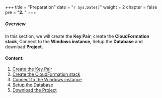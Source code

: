 +++
title = "Preparation"
date = "`r Sys.Date()`"
weight = 2
chapter = false
pre = "<b>2. </b>"
+++

##### Overview
In this section, we will create the **Key Pair**, create the **CloudFormation stack**, Connect to the **Windows instance**, Setup the **Database** and download **Project**.

#### Content:
1. [Create the Key Pair]()
2. [Create the CloudFormation stack]()
3. [Connect to the Windows instance]()
4. [Setup the Database]()
5. [Download the Project]()